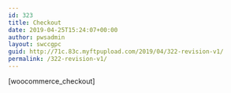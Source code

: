 ```yaml
---
id: 323
title: Checkout
date: 2019-04-25T15:24:07+00:00
author: pwsadmin
layout: swccgpc
guid: http://71c.83c.myftpupload.com/2019/04/322-revision-v1/
permalink: /322-revision-v1/
---
```

[woocommerce_checkout]